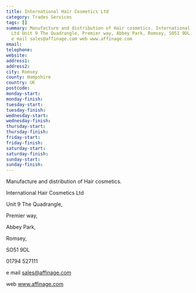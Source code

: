 ```yaml
---
title: International Hair Cosmetics Ltd
category: Trades Services
tags: []
summary: Manufacture and distribution of Hair cosmetics. International Hair Cosmetics
  Ltd Unit 9 The Quadrangle, Premier way, Abbey Park, Romsey, SO51 9DL 01794 527111
  e mail sales@affinage.com web www.affinage.com
email: 
telephone: 
website: 
address1: 
address2: 
city: Romsey
county: Hampshire
country: UK
postcode: 
monday-start: 
monday-finish: 
tuesday-start: 
tuesday-finish: 
wednesday-start: 
wednesday-finish: 
thursday-start: 
thursday-finish: 
friday-start: 
friday-finish: 
saturday-start: 
saturday-finish: 
sunday-start: 
sunday-finish: 
---
```

Manufacture and distribution of Hair cosmetics.

International Hair Cosmetics Ltd

Unit 9 The Quadrangle,

Premier way,

Abbey Park,

Romsey,

SO51 9DL

01794 527111

e mail [sales@affinage.com](mailto:sales@affinage.com)

web www.affinage.com

